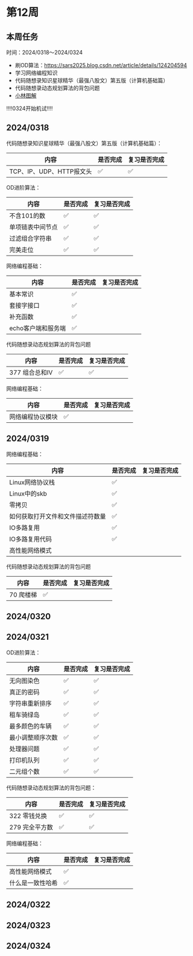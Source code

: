 # 第12周

## 本周任务

时间：2024/0318～2024/0324

+ 刷OD算法：https://sars2025.blog.csdn.net/article/details/124204594
+ 学习网络编程知识
+ 代码随想录知识星球精华（最强八股文）第五版（计算机基础篇）
+ 代码随想录动态规划算法的背包问题
+ [小林图解](https://www.xiaolincoding.com/os/8_network_system/selete_poll_epoll.html#%E6%9C%80%E5%9F%BA%E6%9C%AC%E7%9A%84-socket-%E6%A8%A1%E5%9E%8B)

‼️‼️0324开始机试‼️‼️

## 2024/0318

代码随想录知识星球精华（最强八股文）第五版（计算机基础篇）：

| 内容                     | 是否完成 | 复习是否完成 |
| ------------------------ | -------- | ------------ |
| TCP、IP、UDP、HTTP报文头 | ✅        | ✅            |

OD进阶算法：

| 内容             | 是否完成 | 复习是否完成 |
| ---------------- | -------- | ------------ |
| 不含101的数      | ✅        | ✅            |
| 单项链表中间节点 | ✅        | ✅            |
| 过滤组合字符串   | ✅        | ✅            |
| 完美走位         | ✅        | ✅            |

网络编程基础：

| 内容               | 是否完成 | 复习是否完成 |
| ------------------ | -------- | ------------ |
| 基本常识           | ✅        |              |
| 套接字接口         | ✅        |              |
| 补充函数           | ✅        |              |
| echo客户端和服务端 | ✅        |              |

代码随想录动态规划算法的背包问题

| 内容           | 是否完成 | 复习是否完成 |
| -------------- | -------- | ------------ |
| 377 组合总和IV | ✅        | ✅            |

网络编程基础：

| 内容             | 是否完成 | 复习是否完成 |
| ---------------- | -------- | ------------ |
| 网络编程协议模块 | ✅        |              |

## 2024/0319

网络编程基础：

| 内容                             | 是否完成 | 复习是否完成 |
| -------------------------------- | -------- | ------------ |
| Linux网络协议栈                  | ✅        |              |
| Linux中的skb                     | ✅        |              |
| 零拷贝                           | ✅        |              |
| 如何获取打开文件和文件描述符数量 | ✅        |              |
| IO多路复用                       | ✅        |              |
| IO多路复用代码                   | ✅        |              |
| 高性能网络模式                   |          |              |

代码随想录动态规划算法的背包问题

| 内容      | 是否完成 | 复习是否完成 |
| --------- | -------- | ------------ |
| 70 爬楼梯 | ✅        |              |

## 2024/0320

## 2024/0321

OD进阶算法：

| 内容             | 是否完成 | 复习是否完成 |
| ---------------- | -------- | ------------ |
| 无向图染色       | ✅        | ✅            |
| 真正的密码       | ✅        | ✅            |
| 字符串重新排序   | ✅        | ✅            |
| 租车骑绿岛       | ✅        | ✅            |
| 最多颜色的车辆   | ✅        | ✅            |
| 最小调整顺序次数 | ✅        | ✅            |
| 处理器问题       | ✅        | ✅            |
| 打印机队列       | ✅        | ✅            |
| 二元组个数       | ✅        | ✅            |

代码随想录动态规划算法的背包问题：

| 内容           | 是否完成 | 复习是否完成 |
| -------------- | -------- | ------------ |
| 322 零钱兑换   | ✅        | ✅            |
| 279 完全平方数 | ✅        | ✅            |

网络编程基础：

| 内容             | 是否完成 | 复习是否完成 |
| ---------------- | -------- | ------------ |
| 高性能网络模式   | ✅        |              |
| 什么是一致性哈希 | ✅        |              |

## 2024/0322

## 2024/0323

## 2024/0324

